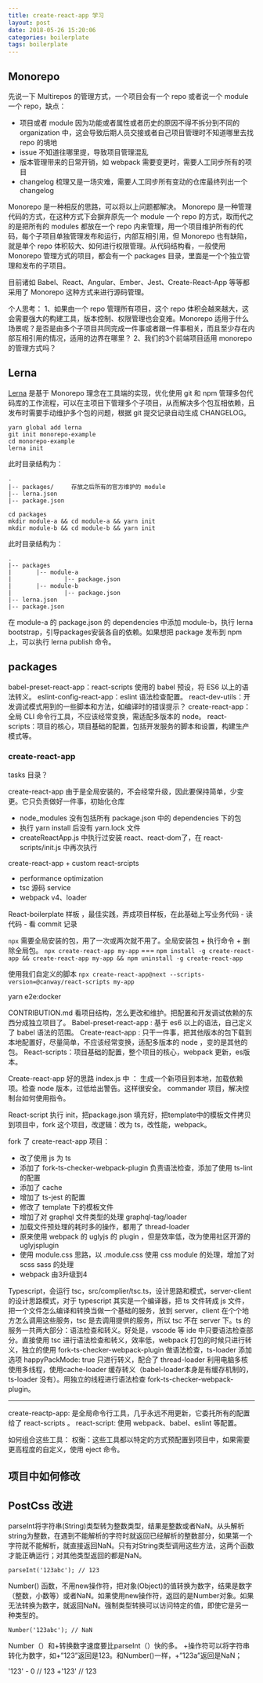```yaml
---
title: create-react-app 学习
layout: post
date: 2018-05-26 15:20:06
categories: boilerplate
tags: boilerplate
---
```


## Monorepo

先说一下 Multirepos 的管理方式，一个项目会有一个 repo 或者说一个 module 一个 repo，缺点：

- 项目或者 module 因为功能或者属性或者历史的原因不得不拆分到不同的 organization 中，这会导致后期人员交接或者自己项目管理时不知道哪里去找 repo 的境地
- issue 不知道往哪里提，导致项目管理混乱
- 版本管理带来的日常开销，如 webpack 需要变更时，需要人工同步所有的项目
- changelog 梳理又是一场灾难，需要人工同步所有变动的仓库最终列出一个 changelog

Monorepo 是一种相反的思路，可以将以上问题都解决。 Monorepo 是一种管理代码的方式，在这种方式下会摒弃原先一个 module 一个 repo 的方式，取而代之的是把所有的 modules 都放在一个 repo 内来管理，用一个项目维护所有的代码，每个子项目单独管理发布和运行，内部互相引用，但 Monorepo 也有缺陷，就是单个 repo 体积较大、如何进行权限管理。从代码结构看，一般使用 Monorepo 管理方式的项目，都会有一个 packages 目录，里面是一个个独立管理和发布的子项目。

目前诸如 Babel、React、Angular、Ember、Jest、Create-React-App 等等都采用了 Monorepo 这种方式来进行源码管理。

个人思考：
1、如果由一个 repo 管理所有项目，这个 repo 体积会越来越大，这会需要强大的构建工具，版本控制、权限管理也会变难。Monorepo 适用于什么场景呢？是否是由多个子项目共同完成一件事或者跟一件事相关，而且至少存在内部互相引用的情况，适用的边界在哪里？
2、我们的3个前端项目适用 monorepo 的管理方式吗？

## Lerna

[Lerna](https://lernajs.io/) 是基于 Monorepo 理念在工具端的实现，优化使用 git 和 npm 管理多包代码库的工作流程，可以在主项目下管理多个子项目，从而解决多个包互相依赖，且发布时需要手动维护多个包的问题，根据 git 提交记录自动生成 CHANGELOG。

```
yarn global add lerna
git init monorepo-example
cd monorepo-example
lerna init
```
此时目录结构为：
```
.
|-- packages/     存放之后所有的官方维护的 module
|-- lerna.json
|-- package.json
```
```
cd packages
mkdir module-a && cd module-a && yarn init
mkdir module-b && cd module-b && yarn init
```
此时目录结构为：
```
.
|-- packages
|       |-- module-a
|               |-- package.json
|       |-- module-b
|               |-- package.json
|-- lerna.json
|-- package.json
```

在 module-a 的 package.json 的 dependencies 中添加 module-b，执行 lerna bootstrap，引导packages安装各自的依赖。如果想把 package 发布到 npm 上，可以执行 lerna publish 命令。

## packages

babel-preset-react-app：react-scripts 使用的 babel 预设，将 ES6 以上的语法转义。
eslint-config-react-app：eslint 语法检查配置。
react-dev-utils：开发调试模式用到的一些脚本和方法，如编译时的错误提示？
create-react-app：全局 CLI 命令行工具，不应该经常变换，需适配多版本的 node。
react-scripts：项目的核心，项目基础的配置，包括开发服务的脚本和设置，构建生产模式等。

### create-react-app

tasks 目录？

create-react-app 由于是全局安装的，不会经常升级，因此要保持简单，少变更。它只负责做好一件事，初始化仓库

- node_modules 没有包括所有 package.json 中的 dependencies 下的包
- 执行 yarn install 后没有 yarn.lock 文件
- createReactApp.js 中执行过安装 react、react-dom了，在 react-scripts/init.js 中再次执行


create-react-app + custom react-srcipts
- performance optimization
- tsc 源码 service
- webpack v4、loader

React-boilerplate 样板 ，最佳实践，弄成项目样板，在此基础上写业务代码
	- 读代码
	- 看 commit 记录

`npx` 需要全局安装的包，用了一次或两次就不用了。全局安装包 + 执行命令 + 删除全局包。
`npx create-react-app my-app` ===
`npm install -g create-react-app && create-react-app my-app && npm uninstall -g create-react-app`

使用我们自定义的脚本
`npx create-react-app@next --scripts-version=@canway/react-scripts my-app`

yarn e2e:docker


CONTRIBUTION.md 看项目结构，怎么更改和维护。把配置和开发调试依赖的东西分成独立项目了。
Babel-preset-react-app : 基于 es6 以上的语法，自己定义了 babel 语法的范围。
Create-react-app : 只干一件事，把其他版本的包下载到本地配置好，尽量简单，不应该经常变换，适配多版本的 node ，变的是其他的包。
React-scripts：项目基础的配置，整个项目的核心，webpack 更新，es版本。

Create-react-app 好的思路
index.js 中 ： 生成一个新项目到本地，加载依赖项。检查 node 版本，过低给出警告。这样很安全。
commander 项目，解决控制台如何使用指令。

React-script
执行 init，把package.json 填充好，把template中的模板文件拷贝到项目中，fork 这个项目，改逻辑：改为 ts，改性能，webpack。

fork 了 create-react-app 项目：
- 改了使用 js 为 ts
- 添加了 fork-ts-checker-webpack-plugin 负责语法检查，添加了使用 ts-lint 的配置
- 添加了 cache
- 增加了 ts-jest 的配置
- 修改了 template 下的模板文件
- 增加了对 graphql 文件类型的处理 graphql-tag/loader
- 加载文件预处理的耗时多的操作，都用了 thread-loader 
- 原来使用 webpack 的 uglyjs 的 plugin ，但是效率低，改为使用社区开源的 uglyjsplugin
- 使用 module.css 思路，以 .module.css 使用 css module 的处理，增加了对 scss sass 的处理
- webpack 由3升级到4

Typescript，会运行 tsc，src/complier/tsc.ts，设计思路和模式，server-client 的设计思路模式，对于 typescript 其实是一个编译器，把 ts 文件转成 js 文件，把一个文件怎么编译和转换当做一个基础的服务，放到 server，client 在个个地方怎么调用这些服务，tsc 是去调用提供的服务，所以 tsc 不在 server 下。ts 的服务一共两大部分：语法检查和转义。好处是，vscode 等 ide 中只要语法检查部分。直接使用 tsc 进行语法检查和转义，效率低，webpack 打包的时候只进行转义，独立的使用 fork-ts-checker-webpack-plugin 做语法检查，ts-loader 添加选项 happyPackMode: true 只进行转义，配合了 thread-loader 利用电脑多核使用多线程，使用cache-loader 缓存转义（babel-loader本身是有缓存机制的，ts-loader 没有）。用独立的线程进行语法检查 fork-ts-checker-webpack-plugin。

---
create-reactp-app: 是全局命令行工具，几乎永远不用更新，它委托所有的配置给了 react-scripts 。
react-script: 使用 webpack、babel、eslint 等配置。

如何组合这些工具：
权衡：这些工具都以特定的方式预配置到项目中，如果需要更高程度的自定义，使用 eject 命令。 


## 项目中如何修改

## PostCss 改进
 


parseInt将字符串(String)类型转为整数类型，结果是整数或者NaN。从头解析string为整数，在遇到不能解析的字符时就返回已经解析的整数部分，如果第一个字符就不能解析，就直接返回NaN。只有对String类型调用这些方法，这两个函数才能正确运行；对其他类型返回的都是NaN。
```
parseInt('123abc'); // 123
```
Number() 函数，不用new操作符，把对象(Object)的值转换为数字，结果是数字（整数，小数等）或者NaN。如果使用new操作符，返回的是Number对象。如果无法转换为数字，就返回NaN。强制类型转换可以访问特定的值，即使它是另一种类型的。
```
Number('123abc'); // NaN
```
Number（）和+转换数字速度要比parseInt（）快的多。
+操作符可以将字符串转化为数字，如+”123”返回是123。和Number()一样，+”123a”返回是NaN；

'123' - 0 // 123
+'123' // 123